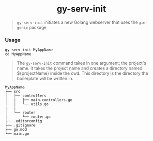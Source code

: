 <div align="center">
    <image src="./assets/logo.png" alt="">
    <h1>gy-serv-init</h1>
</div>

> `gy-serv-init` initiates a new Golang webserver that uses the `gin-gonic` package

### Usage

```
gy-serv-init MyAppName
cd MyAppName
```

> The `gy-serv-init` command takes in one argument; the project's name. It takes the project name and creates a directory named ${projectName} inside the cwd. This directory is the directory the boilerplate will be written in.

```
MyAppName
├── src
│   ├── controllers
│   |   ├── main.controllers.go
│   |   └── utils.go
|   |
│   └── router
|       └── router.go
├── .editorconfig
├── .gitignore
├── go.mod
└── main.go
```
